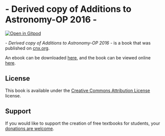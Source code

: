 # - Derived copy of Additions to Astronomy-OP 2016 -

[![Open in Gitpod](https://gitpod.io/button/open-in-gitpod.svg)](https://gitpod.io/from-referrer/)

_- Derived copy of Additions to Astronomy-OP 2016 -_ is a book that was published on [cnx.org](https://cnx.org/).

An ebook can be downloaded [here](https://github.com/cnx-user-books/cnxbook-derived-copy-of-additions-to-astronomy-op-2016/releases/latest), and the book can be viewed online [here](https://github.com/cnx-user-books/cnxbook-derived-copy-of-additions-to-astronomy-op-2016/releases/latest).

## License
This book is available under the [Creative Commons Attribution License](./LICENSE) license.

## Support
If you would like to support the creation of free textbooks for students, your [donations are welcome](https://riceconnect.rice.edu/donation/support-openstax-banner).
